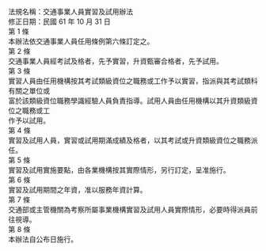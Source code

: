 法規名稱：交通事業人員實習及試用辦法  
修正日期：民國 61 年 10 月 31 日  
第 1 條  
本辦法依交通事業人員任用條例第六條訂定之。  
第 2 條  
交通事業人員經考試及格者，先予實習，升資甄審合格者，先予試用。  
第 3 條  
實習人員由任用機構按其考試類級資位之職務或工作予以實習，指派與其考試類科有關之單位或  
富於該類級資位職務學識經驗人員負責指導。試用人員由任用機構以其升資類級資位之職務或工  
作予以試用。  
第 4 條  
實習及試用人員，實習或試用期滿成績及格者，以其考試或升資類級資位之職務派任。  
第 5 條  
實習及試用實施要點，由各業機構按其實際情形，另行訂定，呈准施行。  
第 6 條  
實習及試用期間之年資，准以服務年資計算。  
第 7 條  
交通部或主管機關為考察所屬事業機構實習及試用人員實際情形，必要時得派員前往視導。  
第 8 條  
本辦法自公布日施行。  


